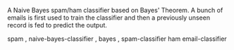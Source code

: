 A Naive Bayes spam/ham classifier based on Bayes' Theorem. A bunch of emails is first used to train the classifier and then a previously unseen record is fed to predict the output.

spam ,
naive-bayes-classifier ,
bayes ,
spam-classifier
ham
email-classifier
